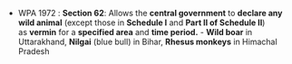 
-  WPA 1972 : **Section 62**: Allows the **central government** to **declare any wild animal** (except those in **Schedule I** and **Part II of Schedule II**) as **vermin** for a **specified area** and **time period.** - **Wild boar** in Uttarakhand, **Nilgai** (blue bull) in Bihar, **Rhesus monkeys** in Himachal Pradesh